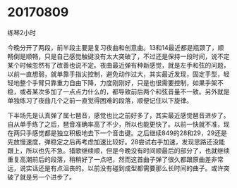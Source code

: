 # 20170809

练琴2小时

今晚分开了两段，前半段主要是复习夜曲和创意曲。13和14最近都是瓶颈了，顺畅倒是顺畅，只是自己感觉触键没有太大突破了，不过还是保持一段时间，说不定某个时候忽然有了改善也说不定。夜曲最近弹有种新感觉，就是左手和弦的问题，以前一直想弱，就单靠手指尖控制，避免动作过大，其实最近发现，固定手型，轻轻地整个手臂只靠重力自由下降，力度刚刚好，只是也很需要控制，如果手架不稳，或者某次多加了一点点力什么的，都导致前后两个和弦音量不一致。另外就是单独练习了夜曲几个之前一直觉得困难的段落，顺便记住以下旋律。

下半场先是认真弹了属七琶音，感觉也比之前好多了，其实最近感觉琶音进步了。自从单手练了之后，琶音准确率高了不少，所以也能更快了。以前一快就不准，现在两只手感觉都是独立积极地去下一个音击键。之后继续849的28和29，29还是先放慢速度，弹稳定之后再考虑加速比较好。28尝试右手加速，发现思路还没能跟上，所以也先不急。猎歌继续顺，但是今晚没有时间顺最后的部分了，也就继续重复高潮前后的段落，稍稍好了一点吧，然而这首曲子弹了很久都跟原曲差非常远，说实话还是有点沮丧的。以前没有碰到成型都需要那么长时间的曲子。或许突破了就是另一个进步了。
